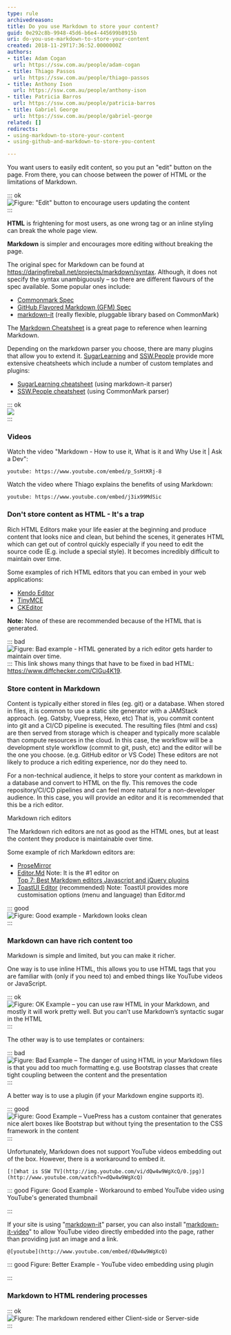 ```yaml
---
type: rule
archivedreason: 
title: Do you use Markdown to store your content?
guid: 0e292c8b-9948-45d6-b6e4-445699b8915b
uri: do-you-use-markdown-to-store-your-content
created: 2018-11-29T17:36:52.0000000Z
authors:
- title: Adam Cogan
  url: https://ssw.com.au/people/adam-cogan
- title: Thiago Passos
  url: https://ssw.com.au/people/thiago-passos
- title: Anthony Ison
  url: https://ssw.com.au/people/anthony-ison
- title: Patricia Barros
  url: https://ssw.com.au/people/patricia-barros
- title: Gabriel George
  url: https://ssw.com.au/people/gabriel-george
related: []
redirects:
- using-markdown-to-store-your-content
- using-github-and-markdown-to-store-you-content

---
```


You want users to easily edit content, so you put an "edit" button on the page. From there, you can choose between the power of HTML or the limitations of Markdown.


::: ok  
![Figure: "Edit" button to encourage users updating the content](edit-button.jpg)  
:::

**HTML** is frightening for most users, as one wrong tag or an inline styling can break the whole page view.

**Markdown** is simpler and encourages more editing without breaking the page.

The original spec for Markdown can be found at https://daringfireball.net/projects/markdown/syntax. Although, it does not specify the syntax unambiguously – so there are different flavours of the spec available. Some popular ones include:

* [Commonmark Spec](https://spec.commonmark.org/0.29/)
* [GitHub Flavored Markdown (GFM) Spec](https://github.github.com/gfm/)
* [markdown-it](https://github.com/markdown-it/markdown-it) (really flexible, pluggable library based on CommonMark)


The [Markdown Cheatsheet](https://github.com/adam-p/markdown-here/wiki/Markdown-Cheatsheet) is a great page to reference when learning Markdown.

Depending on the markdown parser you choose, there are many plugins that allow you to extend it. [SugarLearning](https://sugarlearning.com/) and [SSW.People](https://ssw.com.au/people) provide more extensive cheatsheets which include a number of custom templates and plugins:

* [SugarLearning cheatsheet](https://my.sugarlearning.com/SSW/items/13308/markdown-cheatsheet) (using markdown-it parser)
* [SSW.People cheatsheet](https://ssw.com.au/people/sample) (using CommonMark parser)



::: ok  
![](markdown.jpg)  
:::



### Videos


Watch the video "Markdown -  How to use it, What is it and Why Use it | Ask a Dev":


`youtube: https://www.youtube.com/embed/p_SsHtKRj-8`
 


Watch the video where Thiago explains the benefits of using Markdown:  

`youtube: https://www.youtube.com/embed/j3ix99MdSic`
 

<!--endintro-->

### Don't store content as HTML - It's a trap 


Rich HTML Editors make your life easier at the beginning and produce content that looks nice and clean, but behind the scenes, it generates HTML which can get out of control quickly especially if you need to edit the source code (E.g. include a special style). It becomes incredibly difficult to maintain over time.

Some examples of rich HTML editors that you can embed in your web applications:

* [Kendo Editor](https://www.telerik.com/kendo-angular-ui/components/editor/)
* [TinyMCE](https://www.tiny.cloud/)
* [CKEditor](https://ckeditor.com/)


**Note:** None of these are recommended because of the HTML that is generated.



::: bad  
![Figure: Bad example - HTML generated by a rich editor gets harder to maintain over time.](HTML-bad.jpg)  
:::
 This link shows many things that have to be fixed in bad HTML: https://www.diffchecker.com/CIGu4K19.  
### Store content in Markdown


Content is typically either stored in files (eg. git) or a database. When stored in files, it is common to use a static site generator with a JAMStack approach. (eg. Gatsby, Vuepress, Hexo, etc) That is, you commit content into git and a CI/CD pipeline is executed. The resulting files (html and css) are then served from storage which is cheaper and typically more scalable than compute resources in the cloud. In this case, the workflow will be a development style workflow (commit to git, push, etc) and the editor will be the one you choose. (e.g. GitHub editor or VS Code) These editors are not likely to produce a rich editing experience, nor do they need to.

For a non-technical audience, it helps to store your content as markdown in a database and convert to HTML on the fly. This removes the code repository/CI/CD pipelines and can feel more natural for a non-developer audience. In this case, you will provide an editor and it is recommended that this be a rich editor.

Markdown rich editors

The Markdown rich editors are not as good as the HTML ones, but at least the content they produce is maintainable over time.

Some example of rich Markdown editors are:

* [ProseMirror](http://prosemirror.net/)
* [Editor.Md](https://pandao.github.io/editor.md/)
 Note: It is the #1 editor on <br>      [Top 7: Best Markdown editors Javascript and jQuery plugins](https://ourcodeworld.com/articles/read/359/top-7-best-markdown-editors-javascript-and-jquery-plugins)
* [ToastUI Editor](https://ui.toast.com/tui-editor/) (recommended)
Note: ToastUI provides more customisation options (menu and language) than Editor.md



::: good  
![Figure: Good example - Markdown looks clean](markdown-good.jpg)  
:::

### Markdown can have rich content too

Markdown is simple and limited, but you can make it richer.

One way is to use inline HTML, this allows you to use HTML tags that you are familiar with (only if you need to) and embed things like YouTube videos or JavaScript.


::: ok  
![Figure: OK Example – you can use raw HTML in your Markdown, and mostly it will work pretty well. But you can’t use Markdown’s syntactic sugar in the HTML](use-html-in-markdown.png)  
:::

The other way is to use templates or containers:


::: bad  
![Figure: Bad Example – The danger of using HTML in your Markdown files is that you add too much formatting e.g. use Bootstrap classes that create tight coupling between the content and the presentation](danger-html-and-markdown.png)  
:::

A better way is to use a plugin (if your Markdown engine supports it).


::: good  
![Figure: Good Example – VuePress has a custom container that generates nice alert boxes like Bootstrap but without tying the presentation to the CSS framework in the content](vuepress-custom-container.png)  
:::

Unfortunately, Markdown does not support YouTube videos embedding out of the box. However, there is a workaround to embed it.



```
[![What is SSW TV](http://img.youtube.com/vi/dQw4w9WgXcQ/0.jpg)](http://www.youtube.com/watch?v=dQw4w9WgXcQ)
```



::: good
Figure: Good Example - Workaround to embed YouTube video using YouTube's generated thumbnail 

:::

If your site is using "[markdown-it](https://www.npmjs.com/package/markdown-it)" parser, you can also install "[markdown-it-video](https://www.npmjs.com/package/markdown-it-video)" to allow YouTube video directly embedded into the page, rather than providing just an image and a link.



```
@[youtube](http://www.youtube.com/embed/dQw4w9WgXcQ)
```



::: good
Figure: Better Example - YouTube video embedding using plugin

:::

### Markdown to HTML rendering processes



::: ok  
![Figure: The markdown rendered either Client-side or Server-side](markdown-rendering.jpg)  
:::
